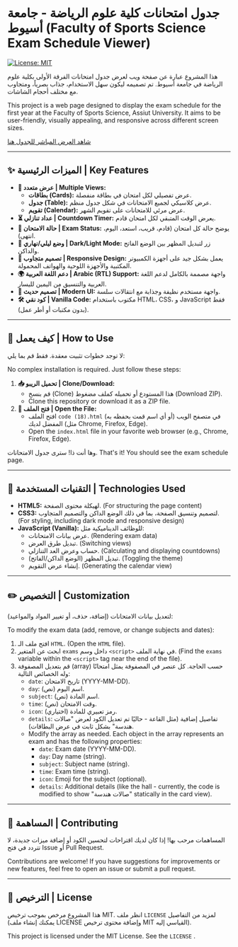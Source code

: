 # جدول امتحانات كلية علوم الرياضة - جامعة أسيوط (Faculty of Sports Science Exam Schedule Viewer)

[![License: MIT](https://img.shields.io/badge/License-MIT-yellow.svg)](https://opensource.org/licenses/MIT)

هذا المشروع عبارة عن صفحة ويب لعرض جدول امتحانات الفرقة الأولى بكلية علوم الرياضة في جامعة أسيوط. تم تصميمه ليكون سهل الاستخدام، جذاب بصرياً، ومتجاوب مع مختلف أحجام الشاشات.

This project is a web page designed to display the exam schedule for the first year at the Faculty of Sports Science, Assiut University. It aims to be user-friendly, visually appealing, and responsive across different screen sizes.


[شاهد العرض المباشر للجدول هنا](https://seif4d.github.io/examz/)

---

## ✨ الميزات الرئيسية | Key Features

*   **📅 عرض متعدد | Multiple Views:**
    *   **بطاقات (Cards):** عرض تفصيلي لكل امتحان في بطاقة منفصلة.
    *   **جدول (Table):** عرض كلاسيكي لجميع الامتحانات في شكل جدول منظم.
    *   **تقويم (Calendar):** عرض مرئي للامتحانات على تقويم الشهر.
*   **⏳ عداد تنازلي | Countdown Timer:** يعرض الوقت المتبقي لكل امتحان قادم.
*   **🚦 حالة الامتحان | Exam Status:** يوضح حالة كل امتحان (قادم، قريب، استعد، اليوم، انتهى).
*   **🎨 وضع ليلي/نهاري | Dark/Light Mode:** زر لتبديل المظهر بين الوضع الفاتح والداكن.
*   **📱 تصميم متجاوب | Responsive Design:** يعمل بشكل جيد على أجهزة الكمبيوتر المكتبية والأجهزة اللوحية والهواتف المحمولة.
*   **🌍 دعم اللغة العربية | Arabic (RTL) Support:** واجهة مصممة بالكامل لدعم اللغة العربية والتنسيق من اليمين لليسار.
*   **💅 تصميم حديث | Modern UI:** واجهة مستخدم نظيفة وجذابة مع انتقالات سلسة.
*   **🛠️ كود نقي | Vanilla Code:** مكتوب باستخدام HTML، CSS، و JavaScript فقط (بدون مكتبات أو أطر عمل).

---

## 🚀 كيف يعمل | How to Use

لا توجد خطوات تثبيت معقدة. فقط قم بما يلي:

No complex installation is required. Just follow these steps:

1.  **📥 تحميل الريبو | Clone/Download:**
    *   قم بنسخ (Clone) هذا المستودع أو تحميله كملف مضغوط (Download ZIP).
    *   Clone this repository or download it as a ZIP file.
2.  **📂 فتح الملف | Open the File:**
    *   افتح الملف `code (18).html` (أو أي اسم قمت بحفظه به) في متصفح الويب المفضل لديك (مثل Chrome, Firefox, Edge).
    *   Open the `index.html` file in your favorite web browser (e.g., Chrome, Firefox, Edge).

وها أنت ذا! سترى جدول الامتحانات.
That's it! You should see the exam schedule page.

---

## 🔧 التقنيات المستخدمة | Technologies Used

*   **HTML5:** لهيكلة محتوى الصفحة. (For structuring the page content)
*   **CSS3:** لتصميم وتنسيق الصفحة، بما في ذلك الوضع الداكن والتصميم المتجاوب. (For styling, including dark mode and responsive design)
*   **JavaScript (Vanilla):** للوظائف الديناميكية مثل:
    *   عرض بيانات الامتحانات. (Rendering exam data)
    *   تبديل طرق العرض. (Switching views)
    *   حساب وعرض العد التنازلي. (Calculating and displaying countdowns)
    *   تبديل المظهر (الوضع الداكن/الفاتح). (Toggling the theme)
    *   إنشاء عرض التقويم. (Generating the calendar view)

---

## ✏️ التخصيص | Customization

لتعديل بيانات الامتحانات (إضافة، حذف، أو تغيير المواد والمواعيد):

To modify the exam data (add, remove, or change subjects and dates):

1.  افتح ملف الـ `HTML`. (Open the `HTML` file).
2.  ابحث عن المتغير `exams` داخل وسم `<script>` في نهاية الملف. (Find the `exams` variable within the `<script>` tag near the end of the file).
3.  قم بتعديل المصفوفة (array) حسب الحاجة. كل عنصر في المصفوفة يمثل امتحانًا وله الخصائص التالية:
    *   `date`: تاريخ الامتحان (YYYY-MM-DD).
    *   `day`: اسم اليوم (نص).
    *   `subject`: اسم المادة (نص).
    *   `time`: وقت الامتحان (نص).
    *   `icon`: رمز تعبيري للمادة (اختياري).
    *   `details`: تفاصيل إضافية (مثل القاعة - حاليًا تم تعديل الكود لعرض "صالات هندسة" بشكل ثابت في عرض البطاقات).
    *   Modify the array as needed. Each object in the array represents an exam and has the following properties:
        *   `date`: Exam date (YYYY-MM-DD).
        *   `day`: Day name (string).
        *   `subject`: Subject name (string).
        *   `time`: Exam time (string).
        *   `icon`: Emoji for the subject (optional).
        *   `details`: Additional details (like the hall - currently, the code is modified to show "صالات هندسة" statically in the card view).

---


## 🤝 المساهمة | Contributing

المساهمات مرحب بها! إذا كان لديك اقتراحات لتحسين الكود أو إضافة ميزات جديدة، لا تتردد في فتح Issue أو Pull Request.

Contributions are welcome! If you have suggestions for improvements or new features, feel free to open an issue or submit a pull request.

---

## 📜 الترخيص | License

هذا المشروع مرخص بموجب ترخيص MIT. انظر ملف `LICENSE` لمزيد من التفاصيل (يمكنك إنشاء ملف LICENSE وإضافة محتوى ترخيص MIT القياسي إليه).

This project is licensed under the MIT License. See the `LICENSE` .
